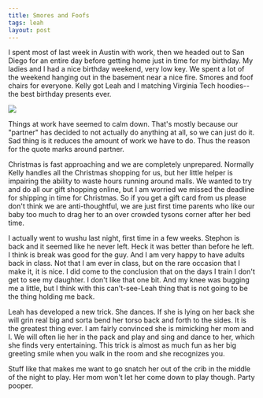 ```yaml
---
title: Smores and Foofs
tags: leah
layout: post
---
```

I spent most of last week in Austin with work, then we headed out to San Diego for an entire day before getting home just in time for my birthday.  My ladies and I had a nice birthday weekend, very low key.  We spent a lot of the weekend hanging out in the basement near a nice fire.  Smores and foof chairs for everyone.  Kelly got Leah and I matching Virginia Tech hoodies--the best birthday presents ever.

<img src="http://fuzzymonk.com/photos/leah/image/595/IMG_8482.jpg" class="picture" />

Things at work have seemed to calm down.  That's mostly because our "partner" has decided to not actually do anything at all, so we can just do it.  Sad thing is it reduces the amount of work we have to do.  Thus the reason for the quote marks around partner.

Christmas is fast approaching and we are completely unprepared.  Normally Kelly handles all the Christmas shopping for us, but her little helper is impairing the ability to waste hours running around malls.  We wanted to try and do all our gift shopping online, but I am worried we missed the deadline for shipping in time for Christmas.  So if you get a gift card from us please don't think we are anti-thoughtful, we are just first time parents who like our baby too much to drag her to an over crowded tysons corner after her bed time.

I actually went to wushu last night, first time in a few weeks.  Stephon is back and it seemed like he never left.  Heck it was better than before he left.  I think is break was good for the guy.  And I am very happy to have adults back in class.  Not that I am ever in class, but on the rare occasion that I make it, it is nice.  I did come to the conclusion that on the days I train I don't get to see my daughter.  I don't like that one bit.  And my knee was bugging me a little, but I think with this can't-see-Leah thing that is not going to be the thing holding me back.

Leah has developed a new trick.  She dances.  If she is lying on her back she will grin real big and sorta bend her torso back and forth to the sides.  It is the greatest thing ever.  I am fairly convinced she is mimicking her mom and I.  We will often lie her in the pack and play and sing and dance to her, which she finds very entertaining.  This trick is almost as much fun as her big greeting smile when you walk in the room and she recognizes you.

Stuff like that makes me want to go snatch her out of the crib in the middle of the night to play.  Her mom won't let her come down to play though.  Party pooper.
